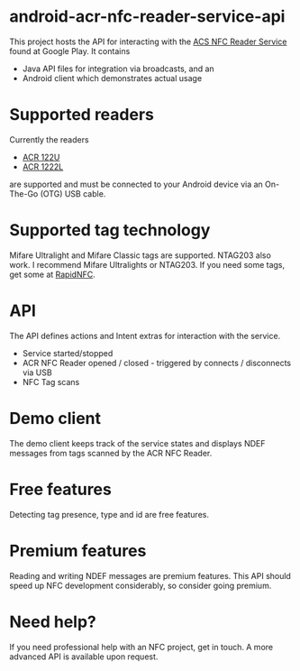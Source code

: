 android-acr-nfc-reader-service-api
==================================
This project hosts the API for interacting with the [ACS NFC Reader Service](https://play.google.com/store/apps/details?id=com.skjolberg.acs) found at Google Play. 
It contains
 * Java API files for integration via broadcasts, and an
 * Android client which demonstrates actual usage

Supported readers
=================
Currently the readers
 * [ACR 122U](http://www.acs.com.hk/index.php?pid=product&id=ACR122U) 
 * [ACR 1222L](http://www.acs.com.hk/index.php?pid=product&id=ACR1222L)
 
are supported and must be connected to your Android device via an On-The-Go (OTG) USB cable.

Supported tag technology
========================
Mifare Ultralight and Mifare Classic tags are supported. NTAG203 also work. I recommend Mifare Ultralights or NTAG203. 
If you need some tags, get some at [RapidNFC](http://rapidnfc.com/r/1372).

API
===
The API defines actions and Intent extras for interaction with the service.
 * Service started/stopped 
 * ACR NFC Reader opened / closed - triggered by connects / disconnects via USB
 * NFC Tag scans 

Demo client
===========
The demo client keeps track of the service states and displays NDEF messages from tags scanned by the ACR NFC Reader.

Free features
===========
Detecting tag presence, type and id are free features.

Premium features
===========
Reading and writing NDEF messages are premium features. This API should speed up NFC development considerably, so consider going premium.

Need help?
===========
If you need professional help with an NFC project, get in touch. A more advanced API is available upon request.
